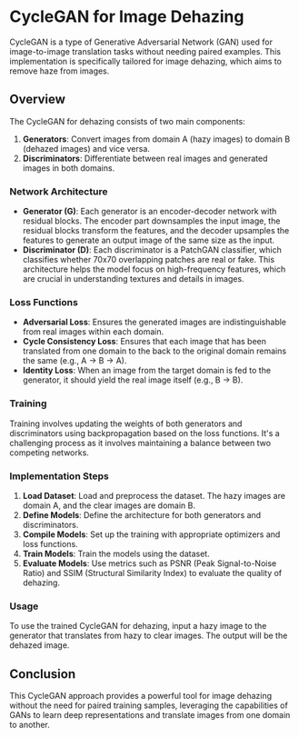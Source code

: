 # CycleGAN for Image Dehazing

CycleGAN is a type of Generative Adversarial Network (GAN) used for image-to-image translation tasks without needing paired examples. This implementation is specifically tailored for image dehazing, which aims to remove haze from images.

## Overview

The CycleGAN for dehazing consists of two main components:
1. **Generators**: Convert images from domain A (hazy images) to domain B (dehazed images) and vice versa.
2. **Discriminators**: Differentiate between real images and generated images in both domains.

### Network Architecture

- **Generator (G)**: Each generator is an encoder-decoder network with residual blocks. The encoder part downsamples the input image, the residual blocks transform the features, and the decoder upsamples the features to generate an output image of the same size as the input.
- **Discriminator (D)**: Each discriminator is a PatchGAN classifier, which classifies whether 70x70 overlapping patches are real or fake. This architecture helps the model focus on high-frequency features, which are crucial in understanding textures and details in images.

### Loss Functions

- **Adversarial Loss**: Ensures the generated images are indistinguishable from real images within each domain.
- **Cycle Consistency Loss**: Ensures that each image that has been translated from one domain to the back to the original domain remains the same (e.g., A -> B -> A).
- **Identity Loss**: When an image from the target domain is fed to the generator, it should yield the real image itself (e.g., B -> B).

### Training

Training involves updating the weights of both generators and discriminators using backpropagation based on the loss functions. It's a challenging process as it involves maintaining a balance between two competing networks.

### Implementation Steps

1. **Load Dataset**: Load and preprocess the dataset. The hazy images are domain A, and the clear images are domain B.
2. **Define Models**: Define the architecture for both generators and discriminators.
3. **Compile Models**: Set up the training with appropriate optimizers and loss functions.
4. **Train Models**: Train the models using the dataset.
5. **Evaluate Models**: Use metrics such as PSNR (Peak Signal-to-Noise Ratio) and SSIM (Structural Similarity Index) to evaluate the quality of dehazing.

### Usage

To use the trained CycleGAN for dehazing, input a hazy image to the generator that translates from hazy to clear images. The output will be the dehazed image.

## Conclusion

This CycleGAN approach provides a powerful tool for image dehazing without the need for paired training samples, leveraging the capabilities of GANs to learn deep representations and translate images from one domain to another.

